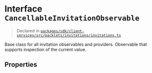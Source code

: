 # Interface `CancellableInvitationObservable`
> Declared in [`packages/sdk/client-services/src/packlets/invitations/invitations.ts`]()

Base class for all invitation observables and providers.
Observable that supports inspection of the current value.
## Properties